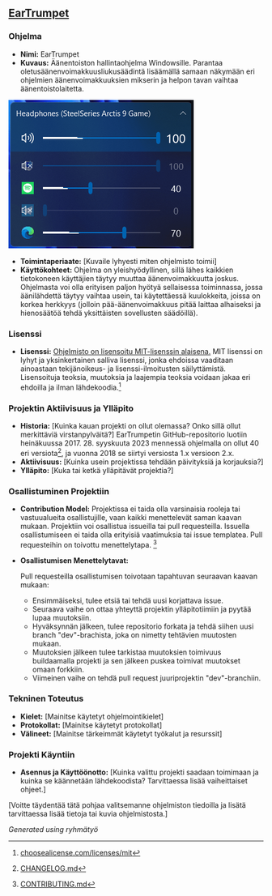 ## [EarTrumpet](https://github.com/File-New-Project/EarTrumpet)

### Ohjelma
- **Nimi:** EarTrumpet
- **Kuvaus:** Äänentoiston hallintaohjelma Windowsille. Parantaa oletusäänenvoimakkuusliukusäädintä lisäämällä samaan näkymään eri ohjelmien äänenvoimakkuuksien mikserin ja helpon tavan vaihtaa äänentoistolaitetta.

![Äänilaite, pää-äänenvoimakkuus ja mikseri](res/interface.png)
- **Toimintaperiaate:** [Kuvaile lyhyesti miten ohjelmisto toimii]
- **Käyttökohteet:** Ohjelma on yleishyödyllinen, sillä lähes kaikkien tietokoneen käyttäjien täytyy muuttaa äänenvoimakkuutta joskus. Ohjelmasta voi olla erityisen paljon hyötyä sellaisessa toiminnassa, jossa äänilähdettä täytyy vaihtaa usein, tai käytettäessä kuulokkeita, joissa on korkea herkkyys (jolloin pää-äänenvoimakkuus pitää laittaa alhaiseksi ja hienosäätöä tehdä yksittäisten sovellusten säädöillä).

### Lisenssi
- **Lisenssi:** [Ohjelmisto on lisensoitu MIT-lisenssin alaisena.](https://github.com/File-New-Project/EarTrumpet/blob/master/LICENSE) MIT lisenssi on lyhyt ja yksinkertainen salliva lisenssi, jonka ehdoissa vaaditaan ainoastaan tekijänoikeus- ja lisenssi-ilmoitusten säilyttämistä. Lisensoituja teoksia, muutoksia ja laajempia teoksia voidaan jakaa eri ehdoilla ja ilman lähdekoodia.[^1]

### Projektin Aktiivisuus ja Ylläpito
- **Historia:** [Kuinka kauan projekti on ollut olemassa? Onko sillä ollut merkittäviä virstanpylväitä?] EarTrumpetin GitHub-repositorio luotiin heinäkuussa 2017. 28. syyskuuta 2023 mennessä ohjelmalla on ollut 40 eri versiota[^2], ja vuonna 2018 se siirtyi versiosta 1.x versioon 2.x.
- **Aktiivisuus:** [Kuinka usein projektissa tehdään päivityksiä ja korjauksia?]
- **Ylläpito:** [Kuka tai ketkä ylläpitävät projektia?]

### Osallistuminen Projektiin
- **Contribution Model:** Projektissa ei taida olla varsinaisia rooleja tai vastuualueita osallistujille, vaan kaikki menettelevät saman kaavan mukaan. Projektiin voi osallistua issueilla tai pull requesteilla. Issuella osallistumiseen ei taida olla erityisiä vaatimuksia tai issue templatea. Pull requesteihin on toivottu menettelytapa. [^3]
- **Osallistumisen Menettelytavat:**

  Pull requesteilla osallistumisen toivotaan tapahtuvan seuraavan kaavan mukaan: 

    - Ensimmäiseksi, tulee etsiä tai tehdä uusi korjattava issue. 
    - Seuraava vaihe on ottaa yhteyttä projektin ylläpitotiimiin ja pyytää lupaa muutoksiin. 
    - Hyväksynnän jälkeen, tulee repositorio forkata ja tehdä siihen uusi branch "dev"-brachista, joka on nimetty tehtävien muutosten mukaan. 
    - Muutoksien jälkeen tulee tarkistaa muutoksien toimivuus buildaamalla projekti ja sen jälkeen puskea toimivat muutokset omaan forkkiin. 
    - Viimeinen vaihe on tehdä pull request juuriprojektin "dev"-branchiin.

### Tekninen Toteutus
- **Kielet:** [Mainitse käytetyt ohjelmointikielet]
- **Protokollat:** [Mainitse käytetyt protokollat]
- **Välineet:** [Mainitse tärkeimmät käytetyt työkalut ja resurssit]

### Projekti Käyntiin
- **Asennus ja Käyttöönotto:** [Kuinka valittu projekti saadaan toimimaan ja kuinka se käännetään lähdekoodista? Tarvittaessa lisää vaiheittaiset ohjeet.]

[Voitte täydentää tätä pohjaa valitsemanne ohjelmiston tiedoilla ja lisätä tarvittaessa lisää tietoja tai kuvia ohjelmistosta.]

*Generated using ryhmätyö*

[^1]: [choosealicense.com/licenses/mit](https://choosealicense.com/licenses/mit/)
[^2]: [CHANGELOG.md](https://github.com/File-New-Project/EarTrumpet/blame/master/CHANGELOG.md)
[^3]: [CONTRIBUTING.md](https://github.com/File-New-Project/EarTrumpet/blob/master/CONTRIBUTING.md)
